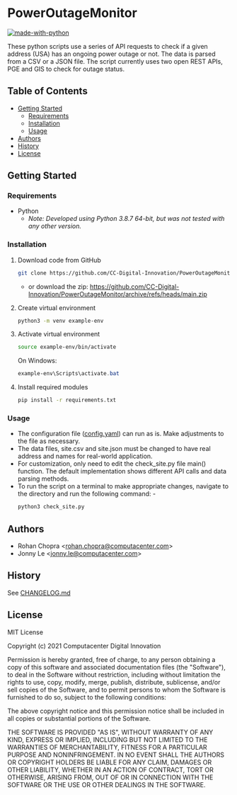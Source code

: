 
# PowerOutageMonitor

[![made-with-python](https://img.shields.io/badge/Made%20with-Python-1f425f.svg)](https://www.python.org/) 

These python scripts use a series of API requests to check if a given address (USA) has an ongoing power outage or not. The data is parsed from a CSV or a JSON file. The script currently uses two open REST APIs, PGE and GIS to check for outage status. 

## Table of Contents
* [Getting Started](#getting-started)
    * [Requirements](#requirements)
    * [Installation](#installation)
    * [Usage](#usage)
* [Authors](#authors)
* [History](#history)
* [License](#license)

## Getting Started

### Requirements

* Python
    * _Note: Developed using Python 3.8.7 64-bit, but was not tested with any other version._

### Installation

1. Download code from GitHub

    ```bash
    git clone https://github.com/CC-Digital-Innovation/PowerOutageMonitor.git
    ```

    * or download the zip: https://github.com/CC-Digital-Innovation/PowerOutageMonitor/archive/refs/heads/main.zip

2. Create virtual environment

    ```bash
    python3 -m venv example-env
    ```

3. Activate virtual environment

    ```bash
    source example-env/bin/activate
    ```

    On Windows:
    ```powershell
    example-env\Scripts\activate.bat
    ```
4. Install required modules

    ```bash
    pip install -r requirements.txt
    ```

### Usage

* The configuration file ([config.yaml](https://github.com/CC-Digital-Innovation/PowerOutageMonitor/blob/main/config.yaml)) can run as is. Make adjustments to the file as necessary.
* The data files, site.csv and site.json must be changed to have real address and names for real-world application.
* For customization, only need to edit the check_site.py file main() function. The default implementation shows different API calls and data parsing methods.
* To run the script on a terminal to make appropriate changes, navigate to the directory and run the following command: -  
   ``` bash
   python3 check_site.py
    ```

## Authors
* Rohan Chopra <<rohan.chopra@computacenter.com>>
* Jonny Le <<jonny.le@computacenter.com>>

## History

See [CHANGELOG.md](https://github.com/CC-Digital-Innovation/PowerOutageMonitor/blob/main/CHANGELOG.md)

## License
MIT License

Copyright (c) 2021 Computacenter Digital Innovation

Permission is hereby granted, free of charge, to any person obtaining a copy
of this software and associated documentation files (the "Software"), to deal
in the Software without restriction, including without limitation the rights
to use, copy, modify, merge, publish, distribute, sublicense, and/or sell
copies of the Software, and to permit persons to whom the Software is
furnished to do so, subject to the following conditions:

The above copyright notice and this permission notice shall be included in all
copies or substantial portions of the Software.

THE SOFTWARE IS PROVIDED "AS IS", WITHOUT WARRANTY OF ANY KIND, EXPRESS OR
IMPLIED, INCLUDING BUT NOT LIMITED TO THE WARRANTIES OF MERCHANTABILITY,
FITNESS FOR A PARTICULAR PURPOSE AND NONINFRINGEMENT. IN NO EVENT SHALL THE
AUTHORS OR COPYRIGHT HOLDERS BE LIABLE FOR ANY CLAIM, DAMAGES OR OTHER
LIABILITY, WHETHER IN AN ACTION OF CONTRACT, TORT OR OTHERWISE, ARISING FROM,
OUT OF OR IN CONNECTION WITH THE SOFTWARE OR THE USE OR OTHER DEALINGS IN THE
SOFTWARE.
